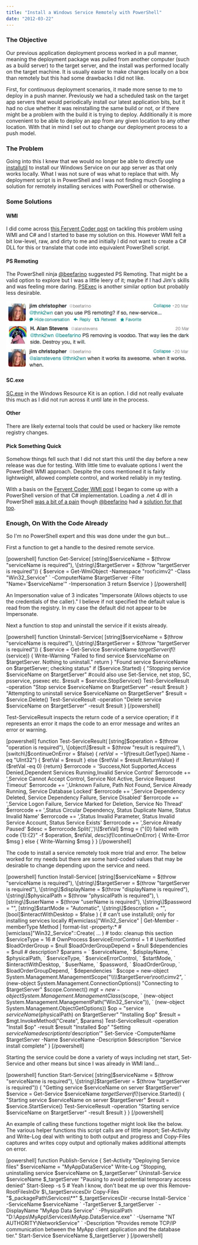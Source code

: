 ```yaml
---
title: "Install a Windows Service Remotely with PowerShell"
date: "2012-03-22"
---
```


### The Objective

Our previous application deployment process worked in a pull manner, meaning the deployment package was pulled from another computer (such as a build server) to the target server, and the install was performed locally on the target machine. It is usually easier to make changes locally on a box than remotely but this had some drawbacks I did not like.  
  

First, for continuous deployment scenarios, it made more sense to me to deploy in a push manner. Previously we had a scheduled task on the target app servers that would periodically install our latest application bits, but it had no clue whether it was reinstalling the same build or not, or if there might be a problem with the build it is trying to deploy. Additionally it is more convenient to be able to deploy an app from any given location to any other location. With that in mind I set out to change our deployment process to a push model.  
  

### The Problem

Going into this I knew that we would no longer be able to directly use [installutil](http://msdn.microsoft.com/en-us/library/50614e95(v=vs.80).aspx) to install our Windows Service on our app server as that only works locally. What I was not sure of was what to replace that with. My deployment script is in PowerShell and I was not finding much Googling a solution for remotely installing services with PowerShell or otherwise.  
  

### Some Solutions

#### WMI

I did come across [this Fervent Coder post](http://geekswithblogs.net/robz/archive/2008/09/21/how-to-programmatically-install-a-windows-service-.net-on-a.aspx) on tackling this problem using WMI and C# and I started to base my solution on this. However WMI felt a bit low-level, raw, and dirty to me and initially I did not want to create a C# DLL for this or translate that code into equivalent PowerShell script.

#### PS Remoting

The PowerShell ninja [@beefarino](https://twitter.com/#!/beefarino) suggested PS Remoting. That might be a valid option to explore but I was a little leery of it; maybe if I had Jim's skills and was feeling more daring. [PSExec](http://technet.microsoft.com/en-us/sysinternals/bb897553) is another similar option but probably less desirable.  
  

![](images/PSRemoting.jpg)  

#### SC.exe

[SC.exe](http://support.microsoft.com/kb/251192) in the Windows Resource Kit is an option. I did not really evaluate this much as I did not run across it until late in the process.

#### Other

There are likely external tools that could be used or hackery like remote registry changes.

#### Pick Something Quick

Somehow things fell such that I did not start this until the day before a new release was due for testing. With little time to evaluate options I went the PowerShell WMI approach. Despite the cons mentioned it is fairly lightweight, allowed complete control, and worked reliably in my testing.  
  

With a basis on the [Fervent Coder WMI post](http://geekswithblogs.net/robz/archive/2008/09/21/how-to-programmatically-install-a-windows-service-.net-on-a.aspx) I began to come up with a PowerShell version of that C# implementation. Loading a .net 4 dll in PowerShell [was a bit of a pain](http://stackoverflow.com/questions/2094694/how-can-i-run-powershell-with-the-net-4-runtime) though [@beefarino](https://twitter.com/#!/beefarino) had a [solution for that too](http://poshcode.org/3294).  
  

### Enough, On With the Code Already

So I'm no PowerShell expert and this was done under the gun but...  
  

First a function to get a handle to the desired remote service.

\[powershell\] function Get-Service( \[string\]$serviceName = $(throw "serviceName is required"), \[string\]$targetServer = $(throw "targetServer is required")) { $service = Get-WmiObject -Namespace "root\\cimv2" -Class "Win32\_Service" \` -ComputerName $targetServer -Filter "Name='$serviceName'" -Impersonation 3 return $service } \[/powershell\]

An Impersonation value of 3 indicates "Impersonate (Allows objects to use the credentials of the caller)." I believe if not specified the default value is read from the registry. In my case the default did not appear to be Impersonate.  
  

Next a function to stop and uninstall the service if it exists already.

\[powershell\] function Uninstall-Service( \[string\]$serviceName = $(throw "serviceName is required"), \[string\]$targetServer = $(throw "targetServer is required")) { $service = Get-Service $serviceName $targetServer if (!($service)) { Write-Warning "Failed to find service $serviceName on $targetServer. Nothing to uninstall." return } "Found service $serviceName on $targetServer; checking status" if ($service.Started) { "Stopping service $serviceName on $targetServer" #could also use Set-Service, net stop, SC, psservice, psexec etc. $result = $service.StopService() Test-ServiceResult -operation "Stop service $serviceName on $targetServer" -result $result } "Attempting to uninstall service $serviceName on $targetServer" $result = $service.Delete() Test-ServiceResult -operation "Delete service $serviceName on $targetServer" -result $result } \[/powershell\]

Test-ServiceResult inspects the return code of a service operation; if it represents an error it maps the code to an error message and writes an error or warning.

\[powershell\] function Test-ServiceResult( \[string\]$operation = $(throw "operation is required"), \[object\]$result = $(throw "result is required"), \[switch\]$continueOnError = $false) { $retVal = -1 if ($result.GetType().Name -eq "UInt32") { $retVal = $result } else {$retVal = $result.ReturnValue} if ($retVal -eq 0) {return} $errorcode = 'Success,Not Supported,Access Denied,Dependent Services Running,Invalid Service Control' $errorcode += ',Service Cannot Accept Control, Service Not Active, Service Request Timeout' $errorcode += ',Unknown Failure, Path Not Found, Service Already Running, Service Database Locked' $errorcode += ',Service Dependency Deleted, Service Dependency Failure, Service Disabled' $errorcode += ',Service Logon Failure, Service Marked for Deletion, Service No Thread' $errorcode += ',Status Circular Dependency, Status Duplicate Name, Status Invalid Name' $errorcode += ',Status Invalid Parameter, Status Invalid Service Account, Status Service Exists' $errorcode += ',Service Already Paused' $desc = $errorcode.Split(',')\[$retVal\] $msg = ("{0} failed with code {1}:{2}" -f $operation, $retVal, $desc) if (!$continueOnError) { Write-Error $msg } else { Write-Warning $msg } } \[/powershell\]

The code to install a service remotely took more trial and error. The below worked for my needs but there are some hard-coded values that may be desirable to change depending upon the service and need.

\[powershell\] function Install-Service( \[string\]$serviceName = $(throw "serviceName is required"), \[string\]$targetServer = $(throw "targetServer is required"), \[string\]$displayName = $(throw "displayName is required"), \[string\]$physicalPath = $(throw "physicalPath is required"), \[string\]$userName = $(throw "userName is required"), \[string\]$password = "", \[string\]$startMode = "Automatic", \[string\]$description = "", \[bool\]$interactWithDesktop = $false ) { # can't use installutil; only for installing services locally #\[wmiclass\]"Win32\_Service" | Get-Member -memberType Method | format-list -property:\* #\[wmiclass\]"Win32\_Service"::Create( ... ) # todo: cleanup this section $serviceType = 16 # OwnProcess $serviceErrorControl = 1 # UserNotified $loadOrderGroup = $null $loadOrderGroupDepend = $null $dependencies = $null # description? $params = \` $serviceName, \` $displayName, \` $physicalPath, \` $serviceType, \` $serviceErrorControl, \` $startMode, \` $interactWithDesktop, \` $userName, \` $password, \` $loadOrderGroup, \` $loadOrderGroupDepend, \` $dependencies \` $scope = new-object System.Management.ManagementScope("\\\\$targetServer\\root\\cimv2", \` (new-object System.Management.ConnectionOptions)) "Connecting to $targetServer" $scope.Connect() $mgt = new-object System.Management.ManagementClass($scope, \` (new-object System.Management.ManagementPath("Win32\_Service")), \` (new-object System.Management.ObjectGetOptions)) $op = "service $serviceName ($physicalPath) on $targetServer" "Installing $op" $result = $mgt.InvokeMethod("Create", $params) Test-ServiceResult -operation "Install $op" -result $result "Installed $op" "Setting $serviceName description to '$description'" Set-Service -ComputerName $targetServer -Name $serviceName -Description $description "Service install complete" } \[/powershell\]

Starting the service could be done a variety of ways including net start, Set-Service and other means but since I was already in WMI land...

\[powershell\] function Start-Service( \[string\]$serviceName = $(throw "serviceName is required"), \[string\]$targetServer = $(throw "targetServer is required")) { "Getting service $serviceName on server $targetServer" $service = Get-Service $serviceName $targetServer if (!($service.Started)) { "Starting service $serviceName on server $targetServer" $result = $service.StartService() Test-ServiceResult -operation "Starting service $serviceName on $targetServer" -result $result } } \[/powershell\]

An example of calling these functions together might look like the below. The various helper functions this script calls are of little import; Set-Activity and Write-Log deal with writing to both output and progress and Copy-Files captures and writes copy output and optionally makes additional attempts on error.

\[powershell\] function Publish-Service { Set-Activity "Deploying Service files" $serviceName = "MyAppDataService" Write-Log "Stopping, uninstalling service $serviceName on $\_targetServer" Uninstall-Service $serviceName $\_targetServer "Pausing to avoid potential temporary access denied" Start-Sleep -s 5 # Yeah I know, don't beat me up over this Remove-RootFilesInDir $\_targetServicesDir Copy-Files "$\_packagePath\\Services\\\*\*" $\_targetServicesDir -recurse Install-Service \` -ServiceName $serviceName \` -TargetServer $\_targetServer \` -DisplayName "MyApp Data Service" \` -PhysicalPath "D:\\Apps\\MyApp\\Services\\MyApp.DataService.exe" \` -Username "NT AUTHORITY\\NetworkService" \` -Description "Provides remote TCP/IP communication between the MyApp client application and the database tier." Start-Service $serviceName $\_targetServer } \[/powershell\]
